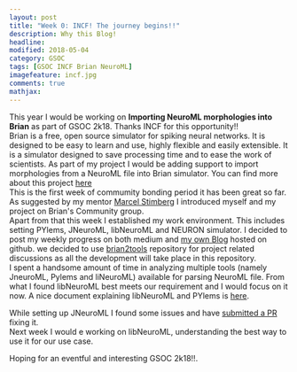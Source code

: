 ```yaml
---
layout: post
title: "Week 0: INCF! The journey begins!!"
description: Why this Blog!
headline:
modified: 2018-05-04
category: GSOC
tags: [GSOC INCF Brian NeuroML]
imagefeature: incf.jpg
comments: true
mathjax:
---
```


This year I would be working on **Importing NeuroML morphologies into Brian** as part of GSOC 2k18. Thanks INCF for this opportunity!!  
Brian is a free, open source simulator for spiking neural networks. It is designed to be easy to learn and use, highly flexible and easily extensible. It is a simulator designed to save processing time and to ease the work of scientists. As part of my project I would be adding support to import morphologies from a NeuroML file into Brian simulator. You can find more about this project [here](https://summerofcode.withgoogle.com/projects/#5942238354341888)  
This is the first week of commumity bonding period it has been great so far. As suggested by my mentor [Marcel Stimberg](https://github.com/mstimberg) I introduced myself and my project on Brian's Community group.  
Apart from that this week I established my work environment. This includes setting PYlems, JNeuroML, libNeuroML and NEURON simulator. I decided to post my weekly progress on both medium and [my own Blog](http://codeuntold.in/) hosted on github. we decided to use [brian2tools](https://github.com/brian-team/brian2tools) repository for project related discussions as all the development will take place in this repository.  
I spent a handsome amount of time in analyzing multiple tools (namely JneuroML, Pylems and liNeuroML) available for parsing NeuroML file. From what I found libNeuroML best meets our requirement and I would focus on it now. A nice document explaining libNeuroML and PYlems is [here](https://www.ncbi.nlm.nih.gov/pmc/articles/PMC4005938/).

While setting up JNeuroML I found some issues and have [submitted a PR](https://github.com/NeuroML/jNeuroML/pull/57) fixing it.  
Next week I would e working on libNeuroML, understanding the best way to use it for our use case.  

Hoping for an eventful and interesting GSOC 2k18!!.
